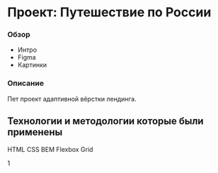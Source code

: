 # Проект: Путешествие по России

### Обзор
* Интро
* Figma
* Картинки

### Описание
Пет проект адаптивной вёрстки лендинга.

## Технологии и методологии которые были применены
HTML
CSS
BEM
Flexbox
Grid

[Ссылка на сайт (клик)]: https://goldengidora.github.io/russian-travel/
1